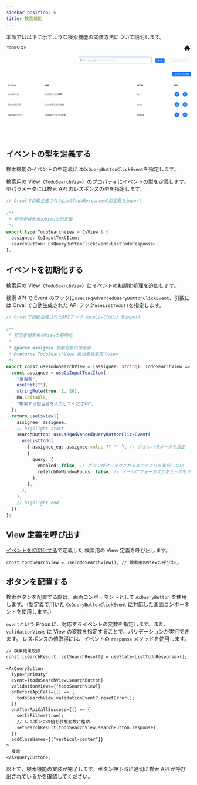 ```yaml
---
sidebar_position: 6
title: 検索機能
---
```


本節では以下に示すような検索機能の実装方法について説明します。

![検索機能の画面](../../../static/img/crud-search.gif)

## イベントの型を定義する

検索機能のイベントの型定義には`CsQueryButtonClickEvent`を指定します。

検索用の View（`TodoSearchView`）のプロパティにイベントの型を定義します。型パラメータには検索 API のレスポンスの型を指定します。

```ts title="src/app/todo/page.view.ts"
// Orvalで自動生成されたListTodoResponseの型定義をimport

/**
 * 担当者検索用のViewの型定義
 */
export type TodoSearchView = CsView & {
  assignee: CsInputTextItem;
  searchButton: CsQueryButtonClickEvent<ListTodoResponse>;
};
```

## イベントを初期化する

検索用の View（`TodoSearchView`）にイベントの初期化処理を追加します。

検索 API で Event のフックに`useCsRqAdvancedQueryButtonClickEvent`、引数には Orval で自動生成された API フック`useListTodo()`を指定します。

```ts title="src/app/todo/page.view.ts"
// Orvalで自動生成されたAPIフック（useListTodo）をimport

/**
 * 担当者検索用のViewの初期化
 *
 * @param assignee 検索対象の担当者
 * @returns TodoSearchView 担当者検索用のView
 */
export const useTodoSearchView = (assignee: string): TodoSearchView => {
  const assignee = useCsInputTextItem(
    "担当者",
    useInit(""),
    stringRule(true, 1, 20),
    RW.Editable,
    "検索する担当者を入力してください",
  );
  return useCsView({
    assignee: assignee,
    // highlight-start
    searchButton: useCsRqAdvancedQueryButtonClickEvent(
      useListTodo(
        { assignee_eq: assignee.value ?? "" }, // クエリパラメータを指定
        {
          query: {
            enabled: false, // ボタンがクリックされるまでクエリを実行しない
            refetchOnWindowFocus: false, // ページにフォーカスがあたってもクエリを実行しない
          },
        },
      ),
    ),
    // highlight-end
  });
};
```

## View 定義を呼び出す

[イベントを初期化する](./search-feature.md#イベントを初期化する)で定義した 検索用の View 定義を呼び出します。

```tsx title="src/app/todo/page.tsx"
const todoSearchView = useTodoSearchView(); // 検索用のViewの呼び出し
```

## ボタンを配置する

検索ボタンを配置する際は、画面コンポーネントとして `AxQueryButton` を使用します。（型定義で用いた `CsQueryButtonClickEvent` に対応した画面コンポーネントを使用します。）

`event`という Props に、対応するイベントの変数を指定します。また、`validationViews` に View の変数を指定することで、バリデーションが実行できます。
レスポンスの値取得には、イベントの `response` メソッドを使用します。

```tsx title="src/app/todo/page.tsx"
// 検索結果取得
const [searchResult, setSearchResult] = useState<ListTodoResponse>();

<AxQueryButton
  type="primary"
  event={todoSearchView.searchButton}
  validationViews={[todoSearchView]}
  onBeforeApiCall={() => {
    todoSearchView.validationEvent?.resetError();
  }}
  onAfterApiCallSuccess={() => {
    setIsFilter(true);
    // レスポンスの値を状態変数に格納
    setSearchResult(todoSearchView.searchButton.response);
  }}
  addClassNames={["vertical-center"]}
>
  検索
</AxQueryButton>;
```

以上で、検索機能の実装が完了します。ボタン押下時に適切に検索 API が呼び出されているかを確認してください。
